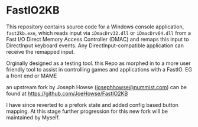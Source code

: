# FastIO2KB

This repository contains source code for a Windows console application, `fast2kb.exe`, which reads input via `iDmacDrv32.dll` or `iDmacDrv64.dll` from a Fast I/O Direct Memory Access Controller (DMAC) and remaps this input to DirectInput keyboard events. Any DirectInput-compatible application can receive the remapped input.

Orginally designed as a testing tool. this Repo as morphed in to a more user friendly tool to assist in controlling games and applications with a FastIO. EG a front end or MAME

an upstream fork by Joseph Howse (<josephhowse@nummist.com>) can be found at https://github.com/JoeHowse/FastIO2KB

I have since reverted to a prefork state and added config based button mapping.
At this stage further progression for this new fork will be maintained by Myself.